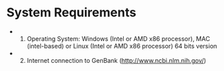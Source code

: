 # System Requirements #

  * 1)	Operating System: Windows (Intel or AMD x86 processor), MAC (intel-based) or Linux (Intel or AMD x86 processor) 64 bits version
  * 2)	Internet connection to GenBank (http://www.ncbi.nlm.nih.gov/)